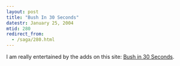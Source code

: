 ```yaml
---
layout: post
title: "Bush In 30 Seconds"
datestr: January 25, 2004
mtid: 280
redirect_from:
  - /saga/280.html
---
```


I am really entertained by the adds on this site: <a href="http://www.bushin30seconds.org/" title="Bush in 30 Seconds">Bush in 30 Seconds</a>.

